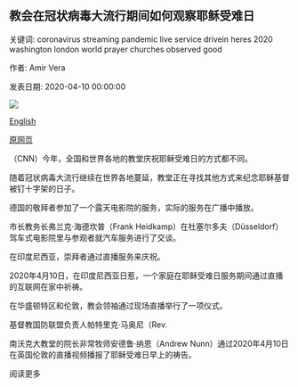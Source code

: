## 教会在冠状病毒大流行期间如何观察耶稣受难日

关键词: coronavirus streaming pandemic live service drivein heres 2020 washington london world prayer churches observed good

作者: Amir Vera

发表日期: 2020-04-10 00:00:00

![](https://cdn.cnn.com/cnnnext/dam/assets/200410152832-03-good-friday-coronavirus-super-tease.jpg)

[English](Here%27s%20how%20churches%20observed%20Good%20Friday%20during%20the%20coronavirus%20pandemic.md)

[原网页](https://edition.cnn.com/2020/04/10/us/good-friday-coronavirus-pandemic/index.html)

（CNN）今年，全国和世界各地的教堂庆祝耶稣受难日的方式都不同。

随着冠状病毒大流行继续在世界各地蔓延，教堂正在寻找其他方式来纪念耶稣基督被钉十字架的日子。

德国的敬拜者参加了一个露天电影院的服务，实际的服务在广播中播放。

市长教务长弗兰克·海德坎普（Frank Heidkamp）在杜塞尔多夫（Düsseldorf）驾车式电影院里与参观者就汽车服务进行了交谈。

在印度尼西亚，崇拜者通过直播服务来庆祝。

2020年4月10日，在印度尼西亚日惹，一个家庭在耶稣受难日服务期间通过直播的互联网在家中祈祷。

在华盛顿特区和伦敦，教会领袖通过现场直播举行了一项仪式。

基督教国防联盟负责人帕特里克·马奥尼（Rev.

南沃克大教堂的院长非常牧师安德鲁·纳恩（Andrew Nunn）通过2020年4月10日在英国伦敦的直播视频播报了耶稣受难日早上的祷告。

阅读更多